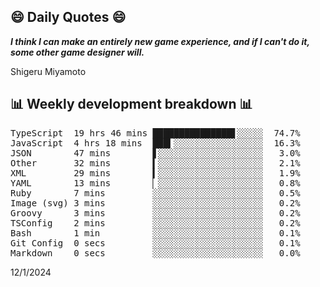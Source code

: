 ## 😄 Daily Quotes 😄

_**I think I can make an entirely new game experience, and if I can't do it, some other game designer will.**_

Shigeru Miyamoto



## 📊 Weekly development breakdown 📊

<pre>TypeScript  19 hrs 46 mins ███████████████▋░░░░░  74.7%
JavaScript  4 hrs 18 mins  ███▍░░░░░░░░░░░░░░░░░  16.3%
JSON        47 mins        ▋░░░░░░░░░░░░░░░░░░░░   3.0%
Other       32 mins        ▍░░░░░░░░░░░░░░░░░░░░   2.1%
XML         29 mins        ▍░░░░░░░░░░░░░░░░░░░░   1.9%
YAML        13 mins        ▏░░░░░░░░░░░░░░░░░░░░   0.8%
Ruby        7 mins         ░░░░░░░░░░░░░░░░░░░░░   0.5%
Image (svg) 3 mins         ░░░░░░░░░░░░░░░░░░░░░   0.2%
Groovy      3 mins         ░░░░░░░░░░░░░░░░░░░░░   0.2%
TSConfig    2 mins         ░░░░░░░░░░░░░░░░░░░░░   0.2%
Bash        1 min          ░░░░░░░░░░░░░░░░░░░░░   0.1%
Git Config  0 secs         ░░░░░░░░░░░░░░░░░░░░░   0.1%
Markdown    0 secs         ░░░░░░░░░░░░░░░░░░░░░   0.0%</pre>

12/1/2024